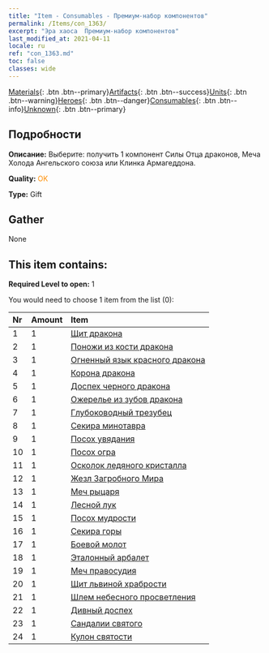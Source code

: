 ```yaml
---
title: "Item - Consumables - Премиум-набор компонентов"
permalink: /Items/con_1363/
excerpt: "Эра хаоса  Премиум-набор компонентов"
last_modified_at: 2021-04-11
locale: ru
ref: "con_1363.md"
toc: false
classes: wide
---
```

 [Materials](/ru/Items/){: .btn .btn--primary}[Artifacts](/ru/Items/Artifacts/){: .btn .btn--success}[Units](/ru/Items/Units/){: .btn .btn--warning}[Heroes](/ru/Items/Heroes/){: .btn .btn--danger}[Consumables](/ru/Items/Consumables/){: .btn .btn--info}[Unknown](/ru/Items/Unknown/){: .btn .btn--primary}

## Подробности
 **Описание:** Выберите: получить 1 компонент Силы Отца драконов, Меча Холода Ангельского союза или Клинка Армагеддона.

 **Quality:** <span style="color: #FF8C00">OK</span>

 **Type:** Gift

## Gather

  None

## This item contains:

 **Required Level to open:** 1

 You would need to choose 1 item from the list (0):

  | Nr | Amount |     Item    |
  |:---|:-------|:------------|
  | 1 | 1 | [Щит дракона](/ru/Items/art_144/) | 
  | 2 | 1 | [Поножи из кости дракона](/ru/Items/art_145/) | 
  | 3 | 1 | [Огненный язык красного дракона](/ru/Items/art_146/) | 
  | 4 | 1 | [Корона дракона](/ru/Items/art_147/) | 
  | 5 | 1 | [Доспех черного дракона](/ru/Items/art_148/) | 
  | 6 | 1 | [Ожерелье из зубов дракона](/ru/Items/art_149/) | 
  | 7 | 1 | [Глубоководный трезубец](/ru/Items/art_160/) | 
  | 8 | 1 | [Секира минотавра](/ru/Items/art_161/) | 
  | 9 | 1 | [Посох увядания](/ru/Items/art_162/) | 
  | 10 | 1 | [Посох огра](/ru/Items/art_163/) | 
  | 11 | 1 | [Осколок ледяного кристалла](/ru/Items/art_164/) | 
  | 12 | 1 | [Жезл Загробного Мира](/ru/Items/art_165/) | 
  | 13 | 1 | [Меч рыцаря](/ru/Items/art_166/) | 
  | 14 | 1 | [Лесной лук](/ru/Items/art_167/) | 
  | 15 | 1 | [Посох мудрости](/ru/Items/art_168/) | 
  | 16 | 1 | [Секира горы](/ru/Items/art_169/) | 
  | 17 | 1 | [Боевой молот](/ru/Items/art_170/) | 
  | 18 | 1 | [Эталонный арбалет](/ru/Items/art_171/) | 
  | 19 | 1 | [Меч правосудия](/ru/Items/art_150/) | 
  | 20 | 1 | [Щит львиной храбрости](/ru/Items/art_151/) | 
  | 21 | 1 | [Шлем небесного просветления](/ru/Items/art_152/) | 
  | 22 | 1 | [Дивный доспех](/ru/Items/art_153/) | 
  | 23 | 1 | [Сандалии святого](/ru/Items/art_154/) | 
  | 24 | 1 | [Кулон святости](/ru/Items/art_155/) | 
